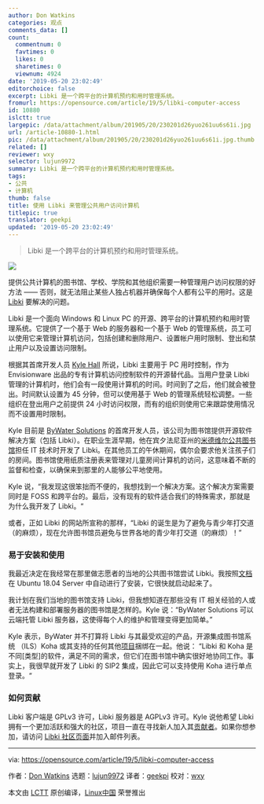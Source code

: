 ```yaml
---
author: Don Watkins
categories: 观点
comments_data: []
count:
  commentnum: 0
  favtimes: 0
  likes: 0
  sharetimes: 0
  viewnum: 4924
date: '2019-05-20 23:02:49'
editorchoice: false
excerpt: Libki 是一个跨平台的计算机预约和用时管理系统。
fromurl: https://opensource.com/article/19/5/libki-computer-access
id: 10880
islctt: true
largepic: /data/attachment/album/201905/20/230201d26yuo261uu6s61i.jpg
url: /article-10880-1.html
pic: /data/attachment/album/201905/20/230201d26yuo261uu6s61i.jpg.thumb.jpg
related: []
reviewer: wxy
selector: lujun9972
summary: Libki 是一个跨平台的计算机预约和用时管理系统。
tags:
- 公共
- 计算机
thumb: false
title: 使用 Libki 来管理公共用户访问计算机
titlepic: true
translator: geekpi
updated: '2019-05-20 23:02:49'
---
```



> 
> Libki 是一个跨平台的计算机预约和用时管理系统。
> 
> 
> 


![](/data/attachment/album/201905/20/230201d26yuo261uu6s61i.jpg)


提供公共计算机的图书馆、学校、学院和其他组织需要一种管理用户访问权限的好方法 —— 否则，就无法阻止某些人独占机器并确保每个人都有公平的用时。这是 [Libki](https://libki.org/) 要解决的问题。


Libki 是一个面向 Windows 和 Linux PC 的开源、跨平台的计算机预约和用时管理系统。它提供了一个基于 Web 的服务器和一个基于 Web 的管理系统，员工可以使用它来管理计算机访问，包括创建和删除用户、设置帐户用时限制、登出和禁止用户以及设置访问限制。


根据其首席开发人员 [Kyle Hall](https://www.linkedin.com/in/kylemhallinfo/) 所说，Libki 主要用于 PC 用时控制，作为 Envisionware 出品的专有计算机访问控制软件的开源替代品。当用户登录 Libki 管理的计算机时，他们会有一段使用计算机的时间。时间到了之后，他们就会被登出。时间默认设置为 45 分钟，但可以使用基于 Web 的管理系统轻松调整。一些组织在登出用户之前提供 24 小时访问权限，而有的组织则使用它来跟踪使用情况而不设置用时限制。


Kyle 目前是 [ByWater Solutions](https://opensource.com/article/19/4/software-libraries) 的首席开发人员，该公司为图书馆提供开源软件解决方案（包括 Libki）。在职业生涯早期，他在宾夕法尼亚州的[米德维尔公共图书馆](https://meadvillelibrary.org/)担任 IT 技术时开发了 Libki。在其他员工的午休期间，偶尔会要求他关注孩子们的房间。图书馆使用纸质注册表来管理对儿童房间计算机的访问，这意味着不断的监督和检查，以确保来到那里的人能够公平地使用。


Kyle 说，“我发现这很笨拙而不便的，我想找到一个解决方案。这个解决方案需要同时是 FOSS 和跨平台的。最后，没有现有的软件适合我们的特殊需求，那就是为什么我开发了 Libki。“


或者，正如 Libki 的网站所宣称的那样，“Libki 的诞生是为了避免与青少年打交道（的麻烦），现在允许图书馆员避免与世界各地的青少年打交道（的麻烦）！”


### 易于安装和使用


我最近决定在我经常在那里做志愿者的当地的公共图书馆尝试 Libki。我按照[文档](https://manual.libki.org/master/libki-manual.html#_automatic_installation)在 Ubuntu 18.04 Server 中自动进行了安装，它很快就启动起来了。


我计划在我们当地的图书馆支持 Libki，但我想知道在那些没有 IT 相关经验的人或者无法构建和部署服务器的图书馆是怎样的。Kyle 说：“ByWater Solutions 可以云端托管 Libki 服务器，这使得每个人的维护和管理变得更加简单。”


Kyle 表示，ByWater 并不打算将 Libki 与其最受欢迎的产品，开源集成图书馆系统 （ILS）Koha 或其支持的任何其他[项目](https://bywatersolutions.com/projects)捆绑在一起。他说： “Libki 和 Koha 是不同[类型]的软件，满足不同的需求，但它们在图书馆中确实很好地协同工作。事实上，我很早就开发了 Libki 的 SIP2 集成，因此它可以支持使用 Koha 进行单点登录。“


### 如何贡献


Libki 客户端是 GPLv3 许可，Libki 服务器是 AGPLv3 许可。Kyle 说他希望 Libki 拥有一个更加活跃和强大的社区，项目一直在寻找新人加入其[贡献者](https://github.com/Libki/libki-server/graphs/contributors)。如果你想参加，请访问 [Libki 社区页面](https://libki.org/community/)并加入邮件列表。




---


via: <https://opensource.com/article/19/5/libki-computer-access>


作者：[Don Watkins](https://opensource.com/users/don-watkins/users/tony-thomas) 选题：[lujun9972](https://github.com/lujun9972) 译者：[geekpi](https://github.com/geekpi) 校对：[wxy](https://github.com/wxy)


本文由 [LCTT](https://github.com/LCTT/TranslateProject) 原创编译，[Linux中国](https://linux.cn/) 荣誉推出